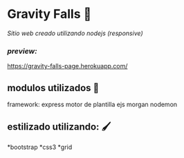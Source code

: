 # Gravity Falls 🌌

_Sitio web creado utilizando nodejs (responsive)_

### _preview:_ 
https://gravity-falls-page.herokuapp.com/

## modulos utilizados 🔧

framework: express
motor de plantilla ejs 
morgan
nodemon

## estilizado utilizando: 🖌️
*bootstrap
*css3 
*grid 